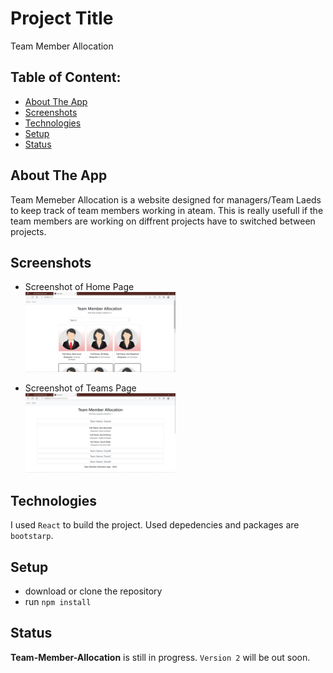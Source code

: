 # Project Title

Team Member Allocation

<!-- ## Demo link:
Access my site at [google.com](https://google.com) -->

## Table of Content:

- [About The App](#about-the-app)
- [Screenshots](#screenshots)
- [Technologies](#technologies)
- [Setup](#setup)
- [Status](#status)
  <!-- - [Approach](#approach) -->
  <!-- - [License](#license) -->

## About The App

Team Memeber Allocation is a website designed for managers/Team Laeds to keep track of team members working in ateam. This is really usefull if the team members are working on diffrent projects have to switched between projects.

## Screenshots

- Screenshot of Home Page
  \
   <img src="https://github.com/KirannVaka/team-member-allocation/blob/master/src/images/Screenshot%202022-10-14%20165159.jpg" width=50% height=50%>

- Screenshot of Teams Page
  \
  <img src="https://github.com/KirannVaka/team-member-allocation/blob/master/src/images/Screenshot%202022-10-14%20165227.jpg" width=50% height=50%>

## Technologies

I used `React` to build the project.
Used depedencies and packages are `bootstarp`.

## Setup

- download or clone the repository
- run `npm install`

<!-- ## Approach
I adopted the `BEM` naming style for my css class names and ... -->

## Status

**Team-Member-Allocation** is still in progress. `Version 2` will be out soon.

